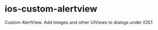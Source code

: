 ios-custom-alertview
====================

Custom AlertView. Add images and other UIViews to dialogs under iOS7.
